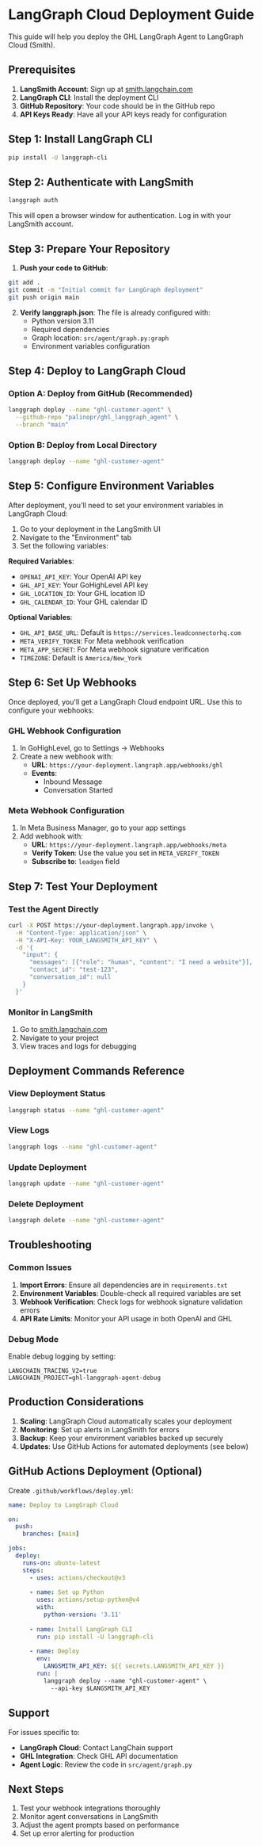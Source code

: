 # LangGraph Cloud Deployment Guide

This guide will help you deploy the GHL LangGraph Agent to LangGraph Cloud (Smith).

## Prerequisites

1. **LangSmith Account**: Sign up at [smith.langchain.com](https://smith.langchain.com)
2. **LangGraph CLI**: Install the deployment CLI
3. **GitHub Repository**: Your code should be in the GitHub repo
4. **API Keys Ready**: Have all your API keys ready for configuration

## Step 1: Install LangGraph CLI

```bash
pip install -U langgraph-cli
```

## Step 2: Authenticate with LangSmith

```bash
langgraph auth
```

This will open a browser window for authentication. Log in with your LangSmith account.

## Step 3: Prepare Your Repository

1. **Push your code to GitHub**:
```bash
git add .
git commit -m "Initial commit for LangGraph deployment"
git push origin main
```

2. **Verify langgraph.json**: The file is already configured with:
   - Python version 3.11
   - Required dependencies
   - Graph location: `src/agent/graph.py:graph`
   - Environment variables configuration

## Step 4: Deploy to LangGraph Cloud

### Option A: Deploy from GitHub (Recommended)

```bash
langgraph deploy --name "ghl-customer-agent" \
  --github-repo "palinopr/ghl_langgraph_agent" \
  --branch "main"
```

### Option B: Deploy from Local Directory

```bash
langgraph deploy --name "ghl-customer-agent"
```

## Step 5: Configure Environment Variables

After deployment, you'll need to set your environment variables in LangGraph Cloud:

1. Go to your deployment in the LangSmith UI
2. Navigate to the "Environment" tab
3. Set the following variables:

**Required Variables**:
- `OPENAI_API_KEY`: Your OpenAI API key
- `GHL_API_KEY`: Your GoHighLevel API key
- `GHL_LOCATION_ID`: Your GHL location ID
- `GHL_CALENDAR_ID`: Your GHL calendar ID

**Optional Variables**:
- `GHL_API_BASE_URL`: Default is `https://services.leadconnectorhq.com`
- `META_VERIFY_TOKEN`: For Meta webhook verification
- `META_APP_SECRET`: For Meta webhook signature verification
- `TIMEZONE`: Default is `America/New_York`

## Step 6: Set Up Webhooks

Once deployed, you'll get a LangGraph Cloud endpoint URL. Use this to configure your webhooks:

### GHL Webhook Configuration

1. In GoHighLevel, go to Settings → Webhooks
2. Create a new webhook with:
   - **URL**: `https://your-deployment.langraph.app/webhooks/ghl`
   - **Events**: 
     - Inbound Message
     - Conversation Started

### Meta Webhook Configuration

1. In Meta Business Manager, go to your app settings
2. Add webhook with:
   - **URL**: `https://your-deployment.langraph.app/webhooks/meta`
   - **Verify Token**: Use the value you set in `META_VERIFY_TOKEN`
   - **Subscribe to**: `leadgen` field

## Step 7: Test Your Deployment

### Test the Agent Directly

```bash
curl -X POST https://your-deployment.langraph.app/invoke \
  -H "Content-Type: application/json" \
  -H "X-API-Key: YOUR_LANGSMITH_API_KEY" \
  -d '{
    "input": {
      "messages": [{"role": "human", "content": "I need a website"}],
      "contact_id": "test-123",
      "conversation_id": null
    }
  }'
```

### Monitor in LangSmith

1. Go to [smith.langchain.com](https://smith.langchain.com)
2. Navigate to your project
3. View traces and logs for debugging

## Deployment Commands Reference

### View Deployment Status
```bash
langgraph status --name "ghl-customer-agent"
```

### View Logs
```bash
langgraph logs --name "ghl-customer-agent"
```

### Update Deployment
```bash
langgraph update --name "ghl-customer-agent"
```

### Delete Deployment
```bash
langgraph delete --name "ghl-customer-agent"
```

## Troubleshooting

### Common Issues

1. **Import Errors**: Ensure all dependencies are in `requirements.txt`
2. **Environment Variables**: Double-check all required variables are set
3. **Webhook Verification**: Check logs for webhook signature validation errors
4. **API Rate Limits**: Monitor your API usage in both OpenAI and GHL

### Debug Mode

Enable debug logging by setting:
```
LANGCHAIN_TRACING_V2=true
LANGCHAIN_PROJECT=ghl-langgraph-agent-debug
```

## Production Considerations

1. **Scaling**: LangGraph Cloud automatically scales your deployment
2. **Monitoring**: Set up alerts in LangSmith for errors
3. **Backup**: Keep your environment variables backed up securely
4. **Updates**: Use GitHub Actions for automated deployments (see below)

## GitHub Actions Deployment (Optional)

Create `.github/workflows/deploy.yml`:

```yaml
name: Deploy to LangGraph Cloud

on:
  push:
    branches: [main]

jobs:
  deploy:
    runs-on: ubuntu-latest
    steps:
      - uses: actions/checkout@v3
      
      - name: Set up Python
        uses: actions/setup-python@v4
        with:
          python-version: '3.11'
      
      - name: Install LangGraph CLI
        run: pip install -U langgraph-cli
      
      - name: Deploy
        env:
          LANGSMITH_API_KEY: ${{ secrets.LANGSMITH_API_KEY }}
        run: |
          langgraph deploy --name "ghl-customer-agent" \
            --api-key $LANGSMITH_API_KEY
```

## Support

For issues specific to:
- **LangGraph Cloud**: Contact LangChain support
- **GHL Integration**: Check GHL API documentation
- **Agent Logic**: Review the code in `src/agent/graph.py`

## Next Steps

1. Test your webhook integrations thoroughly
2. Monitor agent conversations in LangSmith
3. Adjust the agent prompts based on performance
4. Set up error alerting for production